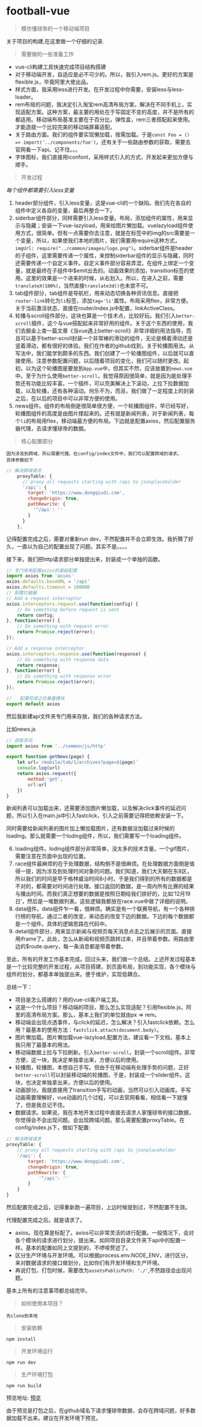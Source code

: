 # football-vue

> 模仿懂球帝的一个移动端项目

关于项目的构建,在这里做一个仔细的记录.

> 需要做的一些准备工作

- vue-cli构建工具快速完成项目结构搭建
- 对于移动端开发，自适应是必不可少的。所以，我引入rem.js。更好的方案是flexible.js，毕竟阿里大佬出品。
- 样式方面，我采用less进行开发。在开发过程中你需要，安装less与less-loader。
- rem布局的问题，我决定引入淘宝rem高清布局方案，解决在不同手机上，实现适配方案。这种方案，最主要的用处在于写固定不变的高度，并不是所有的都适用。移动端布局基准主要在于百分比，弹性盒，rem三者搭配起来使用。才能造就一个比较完美的移动端屏幕适配。
- 关于路由方面。我们的组件要实现懒加载，按需加载。于是`const Foo = () => import('../components/foo')`，还有关于一些路由参数的获取，需要去官网看一下api。记不住。。。
- 字体图标，我们直接用iconfont，采用样式引入的方式，开发起来更加方便与顺手。

> 开发过程

*每个组件都需要引入less变量*
1. header部分组件，引入less变量，这是vue-cli的一个缺陷。我们先在各自的组件中定义各自的变量，最后再整合一下。
1. siderbar组件部分，同样需要引入less变量。布局，添加组件的属性，用来显示与隐藏；安装一下vue-lazyload，用来给图片懒加载。vuelazyload组件使用方式，很简单。但有一点需要你去注意，就是在标签中的img的src需要是一个变量，所以，如果使我们本地的图片，我们需要用require这种方式，`imgUrl: require("../common/images/logo.png")`。siderbar组件是header的子组件，这里需要传递一个属性，来控制siderbar组件的显示与隐藏，同时还需要传递一个自定义事件。自定义事件部分容易弄混，在组件上绑定一个变量，就是最终在子组件中$emit出去的。动画效果的添加，transition标签的使用。这里的效果是一个进来的时候，从右划入。所以，在进入之前，需要`translateX(100%)`，当然直接`translate3d()`也未尝不可。
1. tab组件部分，tab组件是导航栏，用来动态切换各种资讯信息。直接把`router-link`转化为`li`标签，添加`tag='li'`属性。布局采用flex，非常方便。关于当前激活状态，直接在router/index.js中配置，linkActiveClass。
1. 轮播与scroll组件部分，这块也算是一个技术点，比较好玩。我们引入`better-scroll`插件，这个与vue搭配起来非常好用的组件。关于这个东西的使用，我们去掘金上查一篇文章《当vue遇上better-scroll》非常详细的用法指导，而且可以基于better-scroll封装一个非常棒的滑动的组件，无论是横着滑动还是竖着滑动，都有很好的体验。我们在作者的github找到，关于轮播图用法。从写法中，我们能学到颇多的东西。我们创建了一个轮播图组件，以后就可以直接使用。注意参数配置问题，以后随着项目的变化，我们可以随时更改。起初，以为这个轮播图是要放到`App.vue`中，但其实不然，应该放置到`news.vue`中。至于为什么使用`better-scroll`，我觉得原因很简单，就是因为能处理手势还有功能比较丰富。一个插件，可以完美解决上下滚动，上拉下拉数据加载，以及轮播，还有各种滚动。何乐不为，而且，我们做了一定程度上的封装之后，在以后的项目中可以非常方便的使用。
1. news组件。组件的布局倒是很简单很方便，一个轮播图组件，早已经写好，轮播图组件的高度是由图片撑起来的。还有就是新闻列表，对于新闻列表，每个`li`的布局用flex，移动端最方便的布局。下边就是配置axios，然后配置服务器代理，去请求懂球帝的数据。

> 核心配置部分
    
    因为涉及到跨域，所以需要代理。在config/index文件中，我们可以配置跨域的请求。
    具体参数如下

```js    
// 解决跨域请求
    proxyTable: {
      // proxy all requests starting with /api to jsonplaceholder
      '/api': {
        target: 'https://www.dongqiudi.com',
        changeOrigin: true,
        pathRewrite: {
          '^/api': ''
        }
      }
    },
```
记得配置完成之后，需要对重新run dev，不然配置并不会立即生效。我折腾了好久，一直以为自己的配置出现了问题。其实不是。。。。

接下来，我们把http请求部分单独提出来，封装成一个单独的函数。

```js
// 专门用来配置axios的基础配置
import axios from 'axios'
axios.defaults.baseURL = '/api'
axios.defaults.timeout = 100000
// 配置拦截器
// Add a request interceptor
axios.interceptors.request.use(function(config) {
    // Do something before request is sent
    return config;
}, function(error) {
    // Do something with request error
    return Promise.reject(error);
});

// Add a response interceptor
axios.interceptors.response.use(function(response) {
    // Do something with response data
    return response;
}, function(error) {
    // Do something with response error
    return Promise.reject(error);
});

//   配置完成之后暴露模块
export default axios
```
然后我新建api文件夹专门用来存放，我们的各种请求方法。

比如news.js

```js
// 获取资讯
import axios from '../common/js/http'

export function getNews(page) {
    let url=`/mobile/tab/1/archives?page=${page}`
    console.log(url)
    return axios.request({
        method:'get',
        url:url
    })
}
```
新闻列表可以加载出来，还需要添加图片懒加载，以及解决click事件的延迟问题，所以引入在main.js中引入fastclick，引入之前需要记得把依赖安装一下。

同时需要给新闻列表的图片加上懒加载图片，还有数据没加载过来时候的loading。那么就需要一个loding组件，所以，我们需要写一个loading组件。

6. loading组件。loding组件部分非常简单，没太多的技术含量。一个gif图片，需要注意在页面中出现的位置。
1. race组件最麻烦的在于处理数据，结构倒不是很麻烦。在处理数据方面倒是值得一提，因为涉及到处理时间对象的问题。我们知道，我们大天朝在东8区，所以我们的时间是早于格林威治时间8小时。于是我们得到的所有的数据都是不对的，都需要对时间进行处理。接口返回的数据，是一周内所有比赛的结果与播出时间。而我们真正想要的数据是按照日期给我们排好的，比如‘12月19日’，然后是一堆数据列表。这些逻辑我都放在race.vue中做了详细的说明。
1. data组件。data组件乍一看，很麻烦。确实是有一个联赛导航，有一个各种排行榜的导航，通过二者的改变，来动态的改变下边的数据。下边的每个数据都是一个组件。具体的逻辑思路在代码中。
1. detail组件部分，用来显示新闻与视频页每天消息点击之后展示的页面。直接用iframe了。此处，怎么从新闻和视频页跳转过来，并且带着参数。用路由里边的$route.query，每一条消息都是带着参数。

至此，所有的开发工作基本完成。回过头来，我们做一个总结。上述开发过程基本是一个比较完整的开发过程，从项目搭建，到页面布局，到功能实现，各个模块与组件的划分，都基本单独提出来。便于维护，实现低耦合。

总结一下：
- 项目是怎么搭建的？用的vue-cli客户端工具。
- 这是一个什么项目？移动端的项目，那么怎么实现适配？引用flexible.js，阿里的高清布局方案。那么，基本上我们的单位就由px => rem。
- 移动端会出现点透事件，与click的延迟，怎么解决？引入fastclick依赖。怎么用？最基本的使用方法：`fastclick.attach(document.body)`。
- 图片懒加载。图片懒加载vue-lazyload,配置方法，建议看一下文档，基本上我只用了最基本的用法。
- 移动端数据上拉与下拉刷新。引入`better-scroll`，封装一个scroll组件。非常方便，这一块，我决定单独拿出来，方便以后的使用。
- 轮播图，轮播图，本想自己手写。但由于在移动端有处理手势的问题，正好`better-scroll`可以封装移动端的轮播图，于是，封装成一个slider组件。这块，也决定单独拿出来，方便以后的使用。
- 动画部分。我就直接用了transition手写的动画，当然可以引入动画库。手写动画需要理解好，vue动画的几个过程，可以去官网看看，相信看一下就懂了，但是我总记不住。
- 数据请求。如果说，我在本地开发过程中直接去请求人家懂球帝的接口数据，你觉得会不会出现问题。会出现跨域问题。那么需要配置proxyTable。在config/index.js下，做如下配置:

```js
// 解决跨域请求
proxyTable: {
    // proxy all requests starting with /api to jsonplaceholder
    '/api': {
        target: 'https://www.dongqiudi.com',
        changeOrigin: true,
        pathRewrite: {
            '^/api': ''
        }
    }
}
```
然后配置完成之后，记得重新跑一遍项目，上边时候提到过，不然配置不生效。

代理配置完成之后。就是请求了。
- axios。现在算是标配了。axios可以非常灵活的进行配置。一般情况下，会对各个模块的请求进行划分，提出来。如同项目目录文件夹下api中的配置一样。基本的配置如同上文提到的，不啰嗦赘述了。
- 区分生产环境与开发环境。可以根据process.env.NODE_ENV，进行区分，来对数据请求的接口做划分，比如你们有开发环境和生产环境。
- 再说打包，打包时候，需要改为`assetsPublicPath: './'`,不然路径会出现问题。

基本上所有的注意事项都总结完毕。

> 如何使用本项目？

    先clone到本地

> 安装依赖

    npm install

> 开发环境运行

    npm run dev

> 生产环境打包

    npm run build

预览地址: [预览](https://fe-hns.github.io/Dongqiudi/dist/index.html)

由于预览是打包之后，在github域名下请求懂球帝数据，会存在跨域问题，好多数据加载不出来。建议在开发环境下预览。
